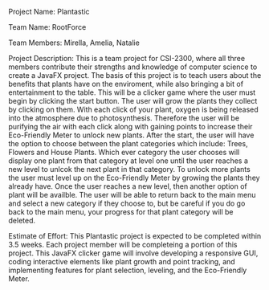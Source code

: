 Project Name: Plantastic

Team Name: RootForce

Team Members: Mirella, Amelia, Natalie

Project Description: This is a team project for CSI-2300, where all three members contribute their strengths and knowledge of computer science to create a JavaFX project. The basis of this project is to teach users about the benefits that plants have on the enviroment, while also bringing a bit of entertainment to the table. This will be a clicker game where the user must begin by clicking the start button. The user will grow the plants they collect by clicking on them. With each click of your plant, oxygen is being released into the atmosphere due to photosynthesis. Therefore the user will be purifying the air with each click along with gaining points to increase their Eco-Friendly Meter to unlock new plants. After the start, the user will have the option to choose between the plant categories which include: Trees, Flowers and House Plants. Which ever category the user chooses will display one plant from that category at level one until the user reaches a new level to unlcok the next plant in that category. To unlock more plants the user must level up on the Eco-Friendly Meter by growing the plants they already have. Once the user reaches a new level, then another option of plant will be availble. The user will be able to return back to the main menu and select a new category if they choose to, but be careful if you do go back to the main menu, your progress for that plant category will be deleted.

Estimate of Effort: This Plantastic project is expected to be completed within 3.5 weeks. Each project member will be completeing a portion of this project. This JavaFX clicker game will involve developing a responsive GUI, coding interactive elements like plant growth and point tracking, and implementing features for plant selection, leveling, and the Eco-Friendly Meter.
